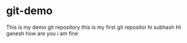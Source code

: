 # git-demo
This is my demo git repository
this is my first git repositor
hi subhash
Hi ganesh how are you
i am fine
